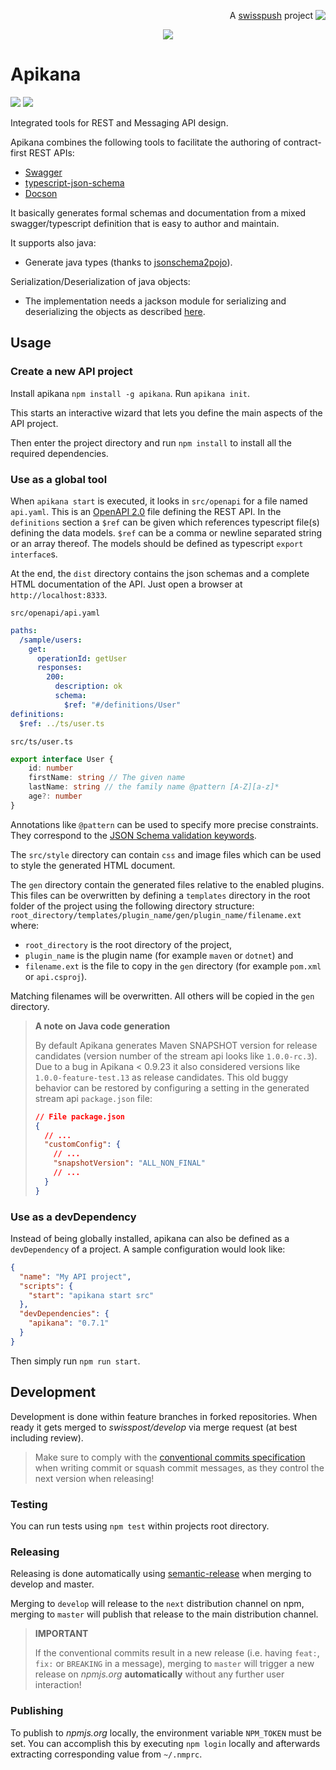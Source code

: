 <p align='right'>A <a href="http://www.swisspush.org">swisspush</a> project <a href="http://www.swisspush.org" border=0><img align="top"  src='https://1.gravatar.com/avatar/cf7292487846085732baf808def5685a?s=32'></a></p>
<p align="center">
  <img src="https://cloud.githubusercontent.com/assets/692124/21751899/37cc152c-d5cf-11e6-97ac-a5811f48c070.png"/>
</p>

# Apikana

<a href="https://travis-ci.org/swisspush/apikana"><img src="https://travis-ci.org/swisspush/apikana.svg?branch=develop"/></a> <a href="https://www.npmjs.com/package/apikana"><img src="https://img.shields.io/npm/v/apikana"/></a>

Integrated tools for REST and Messaging API design.

Apikana combines the following tools to facilitate the authoring of contract-first REST APIs:

* [Swagger](http://swagger.io/swagger-ui/)
* [typescript-json-schema](https://github.com/YousefED/typescript-json-schema)
* [Docson](https://github.com/lbovet/docson)

It basically generates formal schemas and documentation from a mixed swagger/typescript definition that is easy to author and maintain.

It supports also java:

* Generate java types (thanks to [jsonschema2pojo](http://www.jsonschema2pojo.org/)).

Serialization/Deserialization of java objects:
* The implementation needs a jackson module for serializing and deserializing the objects as described [here](https://github.com/FasterXML/jackson-modules-java8/tree/master/datetime).

## Usage

### Create a new API project

Install apikana `npm install -g apikana`.
Run `apikana init`.

This starts an interactive wizard that lets you define the main aspects of the API project.

Then enter the project directory and run `npm install` to install all the required dependencies.

### Use as a global tool

When `apikana start` is executed, it looks in `src/openapi` for a file named `api.yaml`.
This is an [OpenAPI 2.0](https://github.com/OAI/OpenAPI-Specification/blob/master/versions/2.0.md) file defining the REST API.
In the `definitions` section a `$ref` can be given which references typescript file(s) defining the data models.
`$ref` can be a comma or newline separated string or an array thereof.
The models should be defined as typescript `export interface`s.

At the end, the `dist` directory contains the json schemas and a complete HTML documentation of the API.
Just open a browser at `http://localhost:8333`.

`src/openapi/api.yaml`
```yaml
paths:
  /sample/users:
    get:
      operationId: getUser
      responses:
        200:
          description: ok
          schema:
            $ref: "#/definitions/User"
definitions:
  $ref: ../ts/user.ts
```

`src/ts/user.ts`
```ts
export interface User {
    id: number
    firstName: string // The given name
    lastName: string // the family name @pattern [A-Z][a-z]*
    age?: number
}
```

Annotations like `@pattern` can be used to specify more precise constraints. They correspond to the [JSON Schema validation keywords](https://json-schema.org/latest/json-schema-validation.html#rfc.section.6).  

The `src/style` directory can contain `css` and image files which can be used to style the generated HTML document.

The `gen` directory contain the generated files relative to the enabled plugins.
This files can be overwritten by defining a `templates` directory in the root folder of the project using the following directory structure:
`root_directory/templates/plugin_name/gen/plugin_name/filename.ext` where:
* `root_directory` is the root directory of the project, 
* `plugin_name` is the plugin name (for example `maven` or `dotnet`) and
* `filename.ext` is the file to copy in the `gen` directory (for example `pom.xml` or `api.csproj`).

Matching filenames will be overwritten. All others will be copied in the `gen` directory.

> **A note on Java code generation**
>
> By default Apikana generates Maven SNAPSHOT version for release candidates (version number of the stream api looks like `1.0.0-rc.3`). Due to a bug in Apikana < 0.9.23 it also considered versions like `1.0.0-feature-test.13` as release candidates. This old buggy behavior can be restored by configuring a setting in the generated stream api `package.json` file:
> ```json
> // File package.json
> {
>   // ...
>   "customConfig": {
>     // ...
>     "snapshotVersion": "ALL_NON_FINAL"
>     // ...
>   }
> }
> ```


### Use as a devDependency

Instead of being globally installed, apikana can also be defined as a `devDependency` of a project.
A sample configuration would look like:

```json
{
  "name": "My API project",
  "scripts": {
    "start": "apikana start src"
  },
  "devDependencies": {
    "apikana": "0.7.1"
  }
}
```

Then simply run `npm run start`.


## Development

Development is done within feature branches in forked repositories. When ready
it gets merged to _swisspost/develop_ via merge request (at best including review).

> Make sure to comply with the [conventional commits specification](https://www.conventionalcommits.org/en/v1.0.0/) when writing commit or squash commit messages, as they control the next version when releasing!


### Testing

You can run tests using `npm test` within projects root directory.


### Releasing

Releasing is done automatically using [semantic-release](https://semantic-release.gitbook.io/semantic-release/) when merging to develop and master.

Merging to `develop` will release to the `next` distribution channel on npm, merging to `master` will publish that release to the main distribution channel.

> **IMPORTANT**
>
> If the conventional commits result in a new release (i.e. having `feat:`, `fix:` or `BREAKING` in a message), merging to `master` will trigger a new release on _npmjs.org_ **automatically** without any further user interaction!

### Publishing

To publish to _npmjs.org_ locally, the environment variable `NPM_TOKEN` must be set. You
can accomplish this by executing `npm login` locally and afterwards extracting
corresponding value from `~/.nmprc`.


